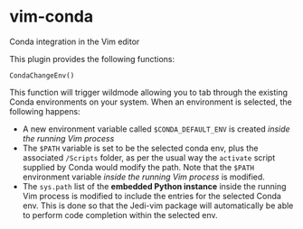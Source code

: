 # vim-conda
Conda integration in the Vim editor

This plugin provides the following functions:
```
CondaChangeEnv()
```
This function will trigger wildmode allowing you to tab through the existing Conda environments on your system. When an environment is selected, the following happens: 
- A new environment variable called `$CONDA_DEFAULT_ENV` is created *inside the running Vim process*
- The `$PATH` variable is set to be the selected conda env, plus the associated `/Scripts` folder, as per the usual way the `activate` script supplied by Conda would modify the path. Note that the `$PATH` environment variable *inside the running Vim process* is modified.
- The `sys.path` list of the **embedded Python instance** inside the running Vim process is modified to include the entries for the selected Conda env.  This is done so that the Jedi-vim package will automatically be able to perform code completion within the selected env.
